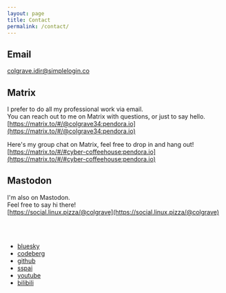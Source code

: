 ```yaml
---
layout: page
title: Contact
permalink: /contact/
---
```

## Email
[colgrave.idir@simplelogin.co](mailto:colgrave.idir@simplelogin.co)

## Matrix
I prefer to do all my professional work via email.  
You can reach out to me on Matrix with questions, or just to say hello.  
[https://matrix.to/#/@colgrave34:pendora.io](https://matrix.to/#/@colgrave34:pendora.io)  

Here's my group chat on Matrix, feel free to drop in and hang out!  
[https://matrix.to/#/#cyber-coffeehouse:pendora.io](https://matrix.to/#/#cyber-coffeehouse:pendora.io)

## Mastodon
I'm also on Mastodon.  
Feel free to say hi there!  
[https://social.linux.pizza/@colgrave](https://social.linux.pizza/@colgrave)  
  
&nbsp;  
&nbsp;  
  
- [bluesky](https://bsky.app/profile/hanqixu.com/)
- [codeberg](https://codeberg.org/Colgrave)
- [github](https://github.com/Colgrave34)
- [sspai](https://sspai.com/u/11l4rhh4/updates/)
- [youtube](https://www.youtube.com/@Colgrave34)
- [bilibili](https://space.bilibili.com/16015122/)
